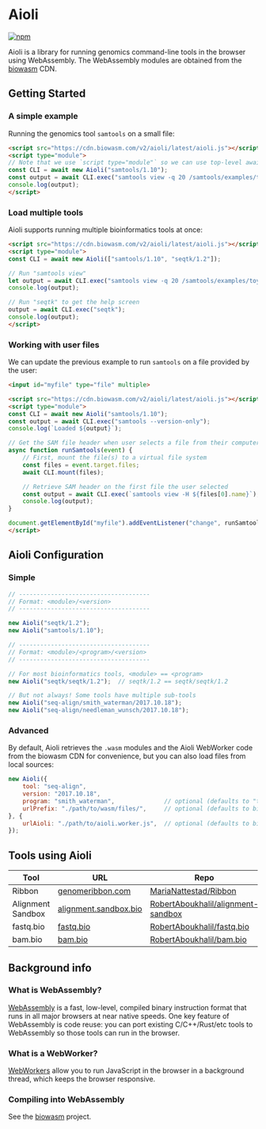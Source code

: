 # Aioli

[![npm](https://img.shields.io/npm/v/@biowasm/aioli)](https://www.npmjs.com/package/@biowasm/aioli)

Aioli is a library for running genomics command-line tools in the browser using WebAssembly. The WebAssembly modules are obtained from the [biowasm](https://github.com/biowasm/biowasm) CDN.


## Getting Started

### A simple example

Running the genomics tool `samtools` on a small file:

```html
<script src="https://cdn.biowasm.com/v2/aioli/latest/aioli.js"></script>
<script type="module">
// Note that we use `script type="module"` so we can use top-level await statements
const CLI = await new Aioli("samtools/1.10");
const output = await CLI.exec("samtools view -q 20 /samtools/examples/toy.sam");
console.log(output);
</script>
```

### Load multiple tools

Aioli supports running multiple bioinformatics tools at once:

```html
<script src="https://cdn.biowasm.com/v2/aioli/latest/aioli.js"></script>
<script type="module">
const CLI = await new Aioli(["samtools/1.10", "seqtk/1.2"]);

// Run "samtools view"
let output = await CLI.exec("samtools view -q 20 /samtools/examples/toy.sam");
console.log(output);

// Run "seqtk" to get the help screen
output = await CLI.exec("seqtk");
console.log(output);
</script>
```

### Working with user files

We can update the previous example to run `samtools` on a file provided by the user:

```html
<input id="myfile" type="file" multiple>

<script src="https://cdn.biowasm.com/v2/aioli/latest/aioli.js"></script>
<script type="module">
const CLI = await new Aioli("samtools/1.10");
const output = await CLI.exec("samtools --version-only");
console.log(`Loaded ${output}`);

// Get the SAM file header when user selects a file from their computer
async function runSamtools(event) {
    // First, mount the file(s) to a virtual file system
    const files = event.target.files;
    await CLI.mount(files);

    // Retrieve SAM header on the first file the user selected
    const output = await CLI.exec(`samtools view -H ${files[0].name}`);
    console.log(output);
}

document.getElementById("myfile").addEventListener("change", runSamtools, false);
</script>
```


## Aioli Configuration

### Simple

```javascript
// -------------------------------------
// Format: <module>/<version>
// -------------------------------------

new Aioli("seqtk/1.2");
new Aioli("samtools/1.10");

// -------------------------------------
// Format: <module>/<program>/<version>
// -------------------------------------

// For most bioinformatics tools, <module> == <program>
new Aioli("seqtk/seqtk/1.2");  // seqtk/1.2 == seqtk/seqtk/1.2

// But not always! Some tools have multiple sub-tools
new Aioli("seq-align/smith_waterman/2017.10.18");
new Aioli("seq-align/needleman_wunsch/2017.10.18");
```

### Advanced

By default, Aioli retrieves the `.wasm` modules and the Aioli WebWorker code from the biowasm CDN for convenience, but you can also load files from local sources:

```javascript
new Aioli({
    tool: "seq-align",
    version: "2017.10.18",
    program: "smith_waterman",              // optional (defaults to "tool" name)
    urlPrefix: "./path/to/wasm/files/",     // optional (defaults to biowasm CDN)
}, {
    urlAioli: "./path/to/aioli.worker.js",  // optional (defaults to biowasm CDN)
});
```

## Tools using Aioli

| Tool | URL | Repo |
|-|-|-|
| Ribbon | [genomeribbon.com](https://genomeribbon.com) | [MariaNattestad/Ribbon](https://github.com/MariaNattestad/Ribbon) |
| Alignment Sandbox | [alignment.sandbox.bio](https://alignment.sandbox.bio/) | [RobertAboukhalil/alignment-sandbox](https://github.com/robertaboukhalil/alignment-sandbox) |
| fastq.bio | [fastq.bio](http://www.fastq.bio/) | [RobertAboukhalil/fastq.bio](https://github.com/robertaboukhalil/fastq.bio) |
| bam.bio | [bam.bio](http://www.bam.bio/) | [RobertAboukhalil/bam.bio](https://github.com/robertaboukhalil/bam.bio) |


## Background info

### What is WebAssembly?
[WebAssembly](https://developer.mozilla.org/en-US/docs/WebAssembly) is a fast, low-level, compiled binary instruction format that runs in all major browsers at near native speeds. One key feature of WebAssembly is code reuse: you can port existing C/C++/Rust/etc tools to WebAssembly so those tools can run in the browser.

### What is a WebWorker?
[WebWorkers](https://developer.mozilla.org/en-US/docs/Web/API/Web_Workers_API) allow you to run JavaScript in the browser in a background thread, which keeps the browser responsive.

### Compiling into WebAssembly
See the [biowasm](https://github.com/biowasm/biowasm/) project.
